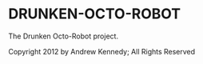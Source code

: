 DRUNKEN-OCTO-ROBOT
==================

The Drunken Octo-Robot project.

Copyright 2012 by Andrew Kennedy; All Rights Reserved